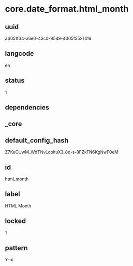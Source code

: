 # core.date_format.html_month

## uuid
a4051f34-a6e0-43c0-9549-4305f5521416

## langcode
en

## status
1

## dependencies


## _core

## default_config_hash
Z7KuCUwM_WdTNvLcoltuX3_8d-s-8FZkTN6KgNwF0eM

## id
html_month

## label
HTML Month

## locked
1

## pattern
Y-m
